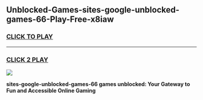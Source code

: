 
## Unblocked-Games-sites-google-unblocked-games-66-Play-Free-x8iaw
<h3>
<a href="https://premium76.site?title=sites-google-unblocked-games-66&ref=15A">CLICK TO PLAY</a></h3>
<hr>

<h3>
<a href="https://premium76.site?title=sites-google-unblocked-games-66&ref=15A">CLICK 2 PLAY</a>
  
</h3>

<a href="https://premium76.site?title=sites-google-unblocked-games-66&ref=15A"><img src="https://clearcache.store/games.png"></a>


**sites-google-unblocked-games-66 games unblocked: Your Gateway to Fun and Accessible Online Gaming**
